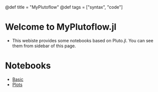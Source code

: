 @def title = "MyPlutoflow"
@def tags = ["syntax", "code"]

# Welcome to MyPlutoflow.jl

- This webiste provides some notebooks based on Pluto.jl. You can see them from sidebar of this page.

# Notebooks

- [Basic](website/Basic)
- [Plots](website/plot)
